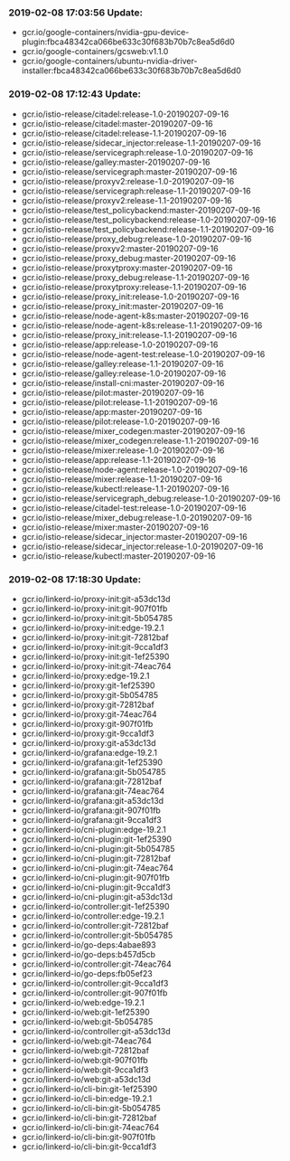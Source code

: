 ### 2019-02-08 17:03:56 Update:

- gcr.io/google-containers/nvidia-gpu-device-plugin:fbca48342ca066be633c30f683b70b7c8ea5d6d0
- gcr.io/google-containers/gcsweb:v1.1.0
- gcr.io/google-containers/ubuntu-nvidia-driver-installer:fbca48342ca066be633c30f683b70b7c8ea5d6d0
### 2019-02-08 17:12:43 Update:

- gcr.io/istio-release/citadel:release-1.0-20190207-09-16
- gcr.io/istio-release/citadel:master-20190207-09-16
- gcr.io/istio-release/citadel:release-1.1-20190207-09-16
- gcr.io/istio-release/sidecar_injector:release-1.1-20190207-09-16
- gcr.io/istio-release/servicegraph:release-1.0-20190207-09-16
- gcr.io/istio-release/galley:master-20190207-09-16
- gcr.io/istio-release/servicegraph:master-20190207-09-16
- gcr.io/istio-release/proxyv2:release-1.0-20190207-09-16
- gcr.io/istio-release/servicegraph:release-1.1-20190207-09-16
- gcr.io/istio-release/proxyv2:release-1.1-20190207-09-16
- gcr.io/istio-release/test_policybackend:master-20190207-09-16
- gcr.io/istio-release/test_policybackend:release-1.0-20190207-09-16
- gcr.io/istio-release/test_policybackend:release-1.1-20190207-09-16
- gcr.io/istio-release/proxy_debug:release-1.0-20190207-09-16
- gcr.io/istio-release/proxyv2:master-20190207-09-16
- gcr.io/istio-release/proxy_debug:master-20190207-09-16
- gcr.io/istio-release/proxytproxy:master-20190207-09-16
- gcr.io/istio-release/proxy_debug:release-1.1-20190207-09-16
- gcr.io/istio-release/proxytproxy:release-1.1-20190207-09-16
- gcr.io/istio-release/proxy_init:release-1.0-20190207-09-16
- gcr.io/istio-release/proxy_init:master-20190207-09-16
- gcr.io/istio-release/node-agent-k8s:master-20190207-09-16
- gcr.io/istio-release/node-agent-k8s:release-1.1-20190207-09-16
- gcr.io/istio-release/proxy_init:release-1.1-20190207-09-16
- gcr.io/istio-release/app:release-1.0-20190207-09-16
- gcr.io/istio-release/node-agent-test:release-1.0-20190207-09-16
- gcr.io/istio-release/galley:release-1.1-20190207-09-16
- gcr.io/istio-release/galley:release-1.0-20190207-09-16
- gcr.io/istio-release/install-cni:master-20190207-09-16
- gcr.io/istio-release/pilot:master-20190207-09-16
- gcr.io/istio-release/pilot:release-1.1-20190207-09-16
- gcr.io/istio-release/app:master-20190207-09-16
- gcr.io/istio-release/pilot:release-1.0-20190207-09-16
- gcr.io/istio-release/mixer_codegen:master-20190207-09-16
- gcr.io/istio-release/mixer_codegen:release-1.1-20190207-09-16
- gcr.io/istio-release/mixer:release-1.0-20190207-09-16
- gcr.io/istio-release/app:release-1.1-20190207-09-16
- gcr.io/istio-release/node-agent:release-1.0-20190207-09-16
- gcr.io/istio-release/mixer:release-1.1-20190207-09-16
- gcr.io/istio-release/kubectl:release-1.1-20190207-09-16
- gcr.io/istio-release/servicegraph_debug:release-1.0-20190207-09-16
- gcr.io/istio-release/citadel-test:release-1.0-20190207-09-16
- gcr.io/istio-release/mixer_debug:release-1.0-20190207-09-16
- gcr.io/istio-release/mixer:master-20190207-09-16
- gcr.io/istio-release/sidecar_injector:master-20190207-09-16
- gcr.io/istio-release/sidecar_injector:release-1.0-20190207-09-16
- gcr.io/istio-release/kubectl:master-20190207-09-16
### 2019-02-08 17:18:30 Update:

- gcr.io/linkerd-io/proxy-init:git-a53dc13d
- gcr.io/linkerd-io/proxy-init:git-907f01fb
- gcr.io/linkerd-io/proxy-init:git-5b054785
- gcr.io/linkerd-io/proxy-init:edge-19.2.1
- gcr.io/linkerd-io/proxy-init:git-72812baf
- gcr.io/linkerd-io/proxy-init:git-9cca1df3
- gcr.io/linkerd-io/proxy-init:git-1ef25390
- gcr.io/linkerd-io/proxy-init:git-74eac764
- gcr.io/linkerd-io/proxy:edge-19.2.1
- gcr.io/linkerd-io/proxy:git-1ef25390
- gcr.io/linkerd-io/proxy:git-5b054785
- gcr.io/linkerd-io/proxy:git-72812baf
- gcr.io/linkerd-io/proxy:git-74eac764
- gcr.io/linkerd-io/proxy:git-907f01fb
- gcr.io/linkerd-io/proxy:git-9cca1df3
- gcr.io/linkerd-io/proxy:git-a53dc13d
- gcr.io/linkerd-io/grafana:edge-19.2.1
- gcr.io/linkerd-io/grafana:git-1ef25390
- gcr.io/linkerd-io/grafana:git-5b054785
- gcr.io/linkerd-io/grafana:git-72812baf
- gcr.io/linkerd-io/grafana:git-74eac764
- gcr.io/linkerd-io/grafana:git-a53dc13d
- gcr.io/linkerd-io/grafana:git-907f01fb
- gcr.io/linkerd-io/grafana:git-9cca1df3
- gcr.io/linkerd-io/cni-plugin:edge-19.2.1
- gcr.io/linkerd-io/cni-plugin:git-1ef25390
- gcr.io/linkerd-io/cni-plugin:git-5b054785
- gcr.io/linkerd-io/cni-plugin:git-72812baf
- gcr.io/linkerd-io/cni-plugin:git-74eac764
- gcr.io/linkerd-io/cni-plugin:git-907f01fb
- gcr.io/linkerd-io/cni-plugin:git-9cca1df3
- gcr.io/linkerd-io/cni-plugin:git-a53dc13d
- gcr.io/linkerd-io/controller:git-1ef25390
- gcr.io/linkerd-io/controller:edge-19.2.1
- gcr.io/linkerd-io/controller:git-72812baf
- gcr.io/linkerd-io/controller:git-5b054785
- gcr.io/linkerd-io/go-deps:4abae893
- gcr.io/linkerd-io/go-deps:b457d5cb
- gcr.io/linkerd-io/controller:git-74eac764
- gcr.io/linkerd-io/go-deps:fb05ef23
- gcr.io/linkerd-io/controller:git-9cca1df3
- gcr.io/linkerd-io/controller:git-907f01fb
- gcr.io/linkerd-io/web:edge-19.2.1
- gcr.io/linkerd-io/web:git-1ef25390
- gcr.io/linkerd-io/web:git-5b054785
- gcr.io/linkerd-io/controller:git-a53dc13d
- gcr.io/linkerd-io/web:git-74eac764
- gcr.io/linkerd-io/web:git-72812baf
- gcr.io/linkerd-io/web:git-907f01fb
- gcr.io/linkerd-io/web:git-9cca1df3
- gcr.io/linkerd-io/web:git-a53dc13d
- gcr.io/linkerd-io/cli-bin:git-1ef25390
- gcr.io/linkerd-io/cli-bin:edge-19.2.1
- gcr.io/linkerd-io/cli-bin:git-5b054785
- gcr.io/linkerd-io/cli-bin:git-72812baf
- gcr.io/linkerd-io/cli-bin:git-74eac764
- gcr.io/linkerd-io/cli-bin:git-907f01fb
- gcr.io/linkerd-io/cli-bin:git-9cca1df3
